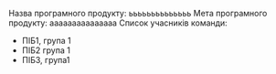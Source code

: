 Назва програмного продукту: ьььььььььььььь
Мета програмного продукту: ааааааааааааааа
Список учасників команди:
- ПІБ1, група 1
- ПІБ2 група 1
- ПІБ3, група1

